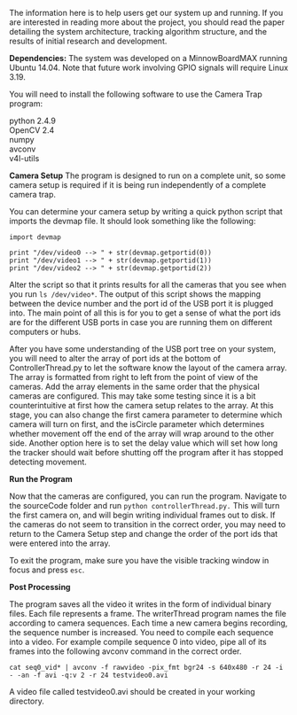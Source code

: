 The information here is to help users get our system up and running. If you are interested in reading more about the project, you should read the paper detailing the system architecture, tracking algorithm structure, and the results of initial research and development.

**Dependencies:**
The system was developed on a MinnowBoardMAX running Ubuntu 14.04. Note that future work involving GPIO signals will require Linux 3.19.

You will need to install the following software to use the Camera Trap program:  

  python 2.4.9  
  OpenCV 2.4  
  numpy  
  avconv  
  v4l-utils  

**Camera Setup**
The program is designed to run on a complete unit, so some camera setup is required if it is being run independently of a complete camera trap. 

You can determine your camera setup by writing a quick python script that imports the devmap file. It should look something like the following:

    import devmap

    print "/dev/video0 --> " + str(devmap.getportid(0))
    print "/dev/video1 --> " + str(devmap.getportid(1))
    print "/dev/video2 --> " + str(devmap.getportid(2))

Alter the script so that it prints results for all the cameras that you see when you run `ls /dev/video*`. The output of this script shows the mapping between the device number and the port id of the USB port it is plugged into. The main point of all this is for you to get a sense of what the port ids are for the different USB ports in case you are running them on different computers or hubs. 

After you have some understanding of the USB port tree on your system, you will need to alter the array of port ids at the bottom of ControllerThread.py to let the software know the layout of the camera array. The array is formatted from right to left from the point of view of the cameras. Add the array elements in the same order that the physical cameras are configured. This may take some testing since it is a bit counterintuitive at first how the camera setup relates to the array. At this stage, you can also change the first camera parameter to determine which camera will turn on first, and the isCircle parameter which determines whether movement off the end of the array will wrap around to the other side. Another option here is to set the delay value which will set how long the tracker should wait before shutting off the program after it has stopped detecting movement.


**Run the Program**

Now that the cameras are configured, you can run the program. Navigate to the sourceCode folder and run `python controllerThread.py.` This will turn the first camera on, and will begin writing individual frames out to disk. If the cameras do not seem to transition in the correct order, you may need to return to the Camera Setup step and change the order of the port ids that were entered into the array.

To exit the program, make sure you have the visible tracking window in focus and press `esc`.

**Post Processing**

The program saves all the video it writes in the form of individual binary files. Each file represents a frame. The writerThread program names the file according to camera sequences. Each time a new camera begins recording, the sequence number is increased. You need to compile each sequence into a video. For example compile sequence 0 into video, pipe all of its frames into the following avconv command in the correct order.

    cat seq0_vid* | avconv -f rawvideo -pix_fmt bgr24 -s 640x480 -r 24 -i - -an -f avi -q:v 2 -r 24 testvideo0.avi

A video file called testvideo0.avi should be created in your working directory.

